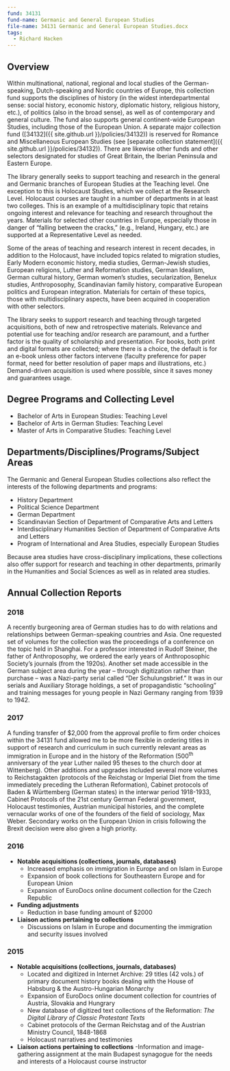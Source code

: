 ```yaml
---
fund: 34131
fund-name: Germanic and General European Studies
file-name: 34131 Germanic and General European Studies.docx
tags:
  - Richard Hacken
---
```


## Overview

Within multinational, national, regional and local studies of the German-speaking, Dutch-speaking and Nordic countries of Europe, this collection fund supports the disciplines of history (in the widest interdepartmental sense: social history, economic history, diplomatic history, religious history, etc.), of politics (also in the broad sense), as well as of contemporary and general culture. The fund also supports general continent-wide European Studies, including those of the European Union. A separate major collection fund ([34132]({{ site.github.url }}/policies/34132)) is reserved for Romance and Miscellaneous European Studies (see [separate collection statement]({{ site.github.url }}/policies/34132)). There are likewise other funds and other selectors designated for studies of Great Britain, the Iberian Peninsula and Eastern Europe.

The library generally seeks to support teaching and research in the general and Germanic branches of European Studies at the Teaching level. One exception to this is Holocaust Studies, which we collect at the Research Level. Holocaust courses are taught in a number of departments in at least two colleges. This is an example of a multidisciplinary topic that retains ongoing interest and relevance for teaching and research throughout the years. Materials for selected other countries in Europe, especially those in danger of “falling between the cracks,” (e.g., Ireland, Hungary, etc.) are supported at a Representative Level as needed.

Some of the areas of teaching and research interest in recent decades, in addition to the Holocaust, have included topics related to migration studies, Early Modern economic history, media studies, German-Jewish studies, European religions, Luther and Reformation studies, German Idealism, German cultural history, German women’s studies, secularization, Benelux studies, Anthroposophy, Scandinavian family history, comparative European politics and European integration. Materials for certain of these topics, those with multidisciplinary aspects, have been acquired in cooperation with other selectors.

The library seeks to support research and teaching through targeted acquisitions, both of new and retrospective materials.  Relevance and potential use for teaching and/<wbr>or research are paramount, and a further factor is the quality of scholarship and presentation. For books, both print and digital formats are collected; where there is a choice, the default is for an e-book unless other factors intervene (faculty preference for paper format, need for better resolution of paper maps and illustrations, etc.) Demand-driven acquisition is used where possible, since it saves money and guarantees usage.

## Degree Programs and Collecting Level

- Bachelor of Arts in European Studies: Teaching Level
- Bachelor of Arts in German Studies: Teaching Level
- Master of Arts in Comparative Studies: Teaching Level

## Departments/<wbr>Disciplines/<wbr>Programs/<wbr>Subject Areas

The Germanic and General European Studies collections also reflect the interests of the following departments and programs:

- History Department
- Political Science Department
- German Department
- Scandinavian Section of Department of Comparative Arts and Letters
- Interdisciplinary Humanities Section of Department of Comparative Arts and Letters
- Program of International and Area Studies, especially European Studies

Because area studies have cross-disciplinary implications, these collections also offer support for research and teaching in other departments, primarily in the Humanities and Social Sciences as well as in related area studies.

## Annual Collection Reports

### 2018

A recently burgeoning area of German studies has to do with relations and relationships between German-speaking countries and Asia. One requested set of volumes for the collection was the proceedings of a conference on the topic held in Shanghai. For a professor interested in Rudolf Steiner, the father of Anthroposophy, we ordered the early years of Anthroposophic Society’s journals (from the 1920s). Another set made accessible in the German subject area during the year – through digitization rather than purchase – was a Nazi-party serial called “Der Schulungsbrief.” It was in our serials and Auxiliary Storage holdings, a set of propagandistic “schooling” and training messages for young people in Nazi Germany ranging from 1939 to 1942.

### 2017

A funding transfer of $2,000 from the approval profile to firm order choices within the 34131 fund allowed me to be more flexible in ordering titles in support of research and curriculum in such currently relevant areas as immigration in Europe and in the history of the Reformation (500<sup>th</sup> anniversary of the year Luther nailed 95 theses to the church door at Wittenberg). Other additions and upgrades included several more volumes to Reichstagakten (protocols of the Reichstag or Imperial Diet from the time immediately preceding the Lutheran Reformation), Cabinet protocols of Baden & Württemberg (German states) in the interwar period 1918-1933, Cabinet Protocols of the 21st century German Federal government, Holocaust testimonies, Austrian municipal histories, and the complete vernacular works of one of the founders of the field of sociology, Max Weber. Secondary works on the European Union in crisis following the Brexit decision were also given a high priority.

### 2016
- **Notable acquisitions (collections, journals, databases)**
  - Increased emphasis on immigration in Europe and on Islam in Europe
  - Expansion of book collections for Southeastern Europe and for European Union
  - Expansion of EuroDocs online document collection for the Czech Republic
- **Funding adjustments**
  - Reduction in base funding amount of $2000
- **Liaison actions pertaining to collections**
  - Discussions on Islam in Europe and documenting the immigration and security issues involved

### 2015
- **Notable acquisitions (collections, journals, databases)**
  - Located and digitized in Internet Archive: 29 titles (42 vols.) of primary document history books dealing with the House of Habsburg & the Austro-Hungarian Monarchy
  - Expansion of EuroDocs online document collection for countries of Austria, Slovakia and Hungrary
  - New database of digitized text collections of the Reformation: _The Digital Library of Classic Protestant Texts_
  - Cabinet protocols of the German Reichstag and of the Austrian Ministry Council, 1848-1868
  - Holocaust narratives and testimonies
- **Liaison actions pertaining to collections**
  -Information and image-gathering assignment at the main Budapest synagogue for the needs and interests of a Holocaust course instructor
